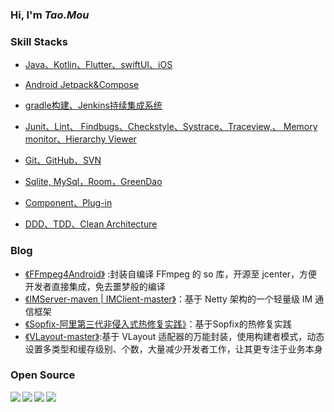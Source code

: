 ### Hi, I'm *Tao.Mou*

### Skill Stacks

* [Java、Kotlin、Flutter、swiftUI、iOS]()

* [Android Jetpack&Compose]()

* [gradle构建、Jenkins持续集成系统]()

* [Junit、Lint、 Findbugs、Checkstyle、Systrace、Traceview,、 Memory monitor、Hierarchy Viewer]()

* [Git、GitHub、SVN]()

* [Sqlite, MySql，Room，GreenDao]()

* [Component、Plug-in]()

* [DDD、TDD、Clean Architecture]()

  

### Blog

- [《FFmpeg4Android》](https://github.com/moushao/FFmpeg4Android) :封装自编译 FFmpeg 的 so 库，开源至 jcenter，方便开发者直接集成，免去噩梦般的编译
- [《IMServer-maven | IMClient-master》](https://github.com/moushao/IMServer-maven)：基于 Netty 架构的一个轻量级 IM 通信框架
- [《Sopfix-阿里第三代非侵入式热修复实践》](https://mp.weixin.qq.com/s/5Y72GPq-HafFSC9ot0RlWQ?)：基于Sopfix的热修复实践
- [《VLayout-master》](https://github.com/moushao/VLayout-master):基于 VLayout 适配器的万能封装，使用构建者模式，动态设置多类型和缓存级别、个数，大量减少开发者工作，让其更专注于业务本身

<!-- ### Languages and Skills: -->

<!--<p>-->
<!--<code><img width="10%" src="https://www.vectorlogo.zone/logos/java/java-ar21.svg"></code>-->
<!--<code><img width="10%" src="https://www.vectorlogo.zone/logos/kotlinlang/kotlinlang-ar21.svg"></code>-->
<!--<code><img width="10%" src="https://www.vectorlogo.zone/logos/android/android-ar21.svg"></code>-->
<!--<br />-->
<!--<code><img width="10%" src="https://www.vectorlogo.zone/logos/gradle/gradle-ar21.svg"></code>-->
<!--<code><img width="10%" src="https://www.vectorlogo.zone/logos/flutterio/flutterio-ar21.svg"></code>-->
<!--<code><img width="10%" src="https://www.vectorlogo.zone/logos/json/json-ar21.svg"></code>-->
<!--<br />-->
<!--<code><img width="10%" src="https://www.vectorlogo.zone/logos/reactjs/reactjs-ar21.svg"></code>-->
<!--<code><img width="10%" src="https://www.vectorlogo.zone/logos/sqlite/sqlite-ar21.svg"></code>-->
<!--<code><img width="10%" src="https://www.vectorlogo.zone/logos/dartlang/dartlang-ar21.svg"></code>-->
<!--<br />-->
<!--<code><img width="10%" src="https://www.vectorlogo.zone/logos/git-scm/git-scm-ar21.svg"></code>-->
<!--<code><img width="10%" src="https://www.vectorlogo.zone/logos/github/github-ar21.svg"></code>-->
<!--<code><img width="10%" src="https://www.vectorlogo.zone/logos/gnu_bash/gnu_bash-ar21.svg"></code>-->
<!--<br />-->
<!--<code><img hight=30 width="10%" src="https://www.vectorlogo.zone/logos/thoughtworks/thoughtworks-ar21.svg"></code>-->
<!--<code><img hight=303dp width="10%" src="https://www.vectorlogo.zone/logos/alibabagroup/alibabagroup-ar21.svg"></code>-->
<!--</p>-->


### Open Source

<a href="https://github.com/moushao/IMClient-master">
  <img align="left" src="https://github-readme-stats.anuraghazra1.vercel.app/api/pin/?username=MouShao&repo=IMClient-master&show_icons=true&title_color=fff&icon_color=79ff97&text_color=9f9f9f&bg_color=151515" />
</a><a href="https://github.com/moushao/IMServer-master">
  <img align="left" src="https://github-readme-stats.anuraghazra1.vercel.app/api/pin/?username=MouShao&repo=IMServer-maven&show_icons=true&title_color=fff&icon_color=79ff97&text_color=9f9f9f&bg_color=151515" />
</a>

  

<a href="https://github.com/moushao/FFmpeg4Android">
  <img align="left" src="https://github-readme-stats.anuraghazra1.vercel.app/api/pin/?username=MouShao&repo=FFmpeg4Android&show_icons=true&title_color=fff&icon_color=79ff97&text_color=9f9f9f&bg_color=151515" />
</a><a href="https://github.com/moushao/VLayout-master">
  <img align="left" src="https://github-readme-stats.anuraghazra1.vercel.app/api/pin/?username=MouShao&repo=VLayout-maste&show_icons=true&title_color=fff&icon_color=79ff97&text_color=9f9f9f&bg_color=151515" />
</a>









